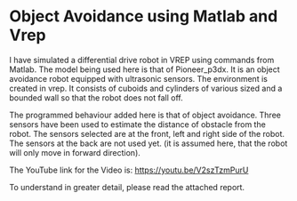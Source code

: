 # Object Avoidance using Matlab and Vrep
I have simulated a differential drive robot in VREP using commands from Matlab. The model being used here is that of Pioneer_p3dx. It is an object avoidance robot equipped with ultrasonic sensors. The environment is created in vrep. It consists of cuboids and cylinders of various sized and a bounded wall so that the robot does not fall off.

The programmed behaviour added here is that of object avoidance. Three sensors have been used to estimate the distance of obstacle from the robot. The sensors selected are at the front, left and right side of the robot. The sensors at the back are not used yet. (it is assumed here, that the robot will only move in forward direction).

The YouTube link for the Video is:  https://youtu.be/V2szTzmPurU

To understand in greater detail, please read the attached report.
